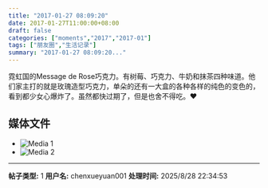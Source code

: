 ```yaml
---
title: "2017-01-27 08:09:20"
date: 2017-01-27T11:00:00+08:00
draft: false
categories: ["moments","2017","2017-01"]
tags: ["朋友圈","生活记录"]
summary: "2017-01-27 08:09:20..."
---
```


霓虹国的Message de Rose巧克力。有树莓、巧克力、牛奶和抹茶四种味道。他们家主打的就是玫瑰造型巧克力，单朵的还有一大盒的各种各样的纯色的变色的，看到都少女心爆炸了。虽然都快过期了，但是也舍不得吃。❤️

## 媒体文件

- ![Media 1](/Moments/photos/2017-01-27/201701270809200.jpg)
- ![Media 2](/Moments/photos/2017-01-27/201701270809201.jpg)

---

**帖子类型:** 1
**用户名:** chenxueyuan001
**处理时间:** 2025/8/28 22:34:53